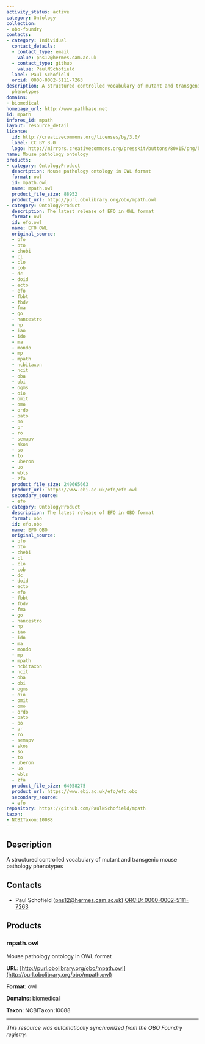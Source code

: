 ```yaml
---
activity_status: active
category: Ontology
collection:
- obo-foundry
contacts:
- category: Individual
  contact_details:
  - contact_type: email
    value: pns12@hermes.cam.ac.uk
  - contact_type: github
    value: PaulNSchofield
  label: Paul Schofield
  orcid: 0000-0002-5111-7263
description: A structured controlled vocabulary of mutant and transgenic mouse pathology
  phenotypes
domains:
- biomedical
homepage_url: http://www.pathbase.net
id: mpath
infores_id: mpath
layout: resource_detail
license:
  id: http://creativecommons.org/licenses/by/3.0/
  label: CC BY 3.0
  logo: http://mirrors.creativecommons.org/presskit/buttons/80x15/png/by.png
name: Mouse pathology ontology
products:
- category: OntologyProduct
  description: Mouse pathology ontology in OWL format
  format: owl
  id: mpath.owl
  name: mpath.owl
  product_file_size: 88952
  product_url: http://purl.obolibrary.org/obo/mpath.owl
- category: OntologyProduct
  description: The latest release of EFO in OWL format
  format: owl
  id: efo.owl
  name: EFO OWL
  original_source:
  - bfo
  - bto
  - chebi
  - cl
  - clo
  - cob
  - dc
  - doid
  - ecto
  - efo
  - fbbt
  - fbdv
  - fma
  - go
  - hancestro
  - hp
  - iao
  - ido
  - ma
  - mondo
  - mp
  - mpath
  - ncbitaxon
  - ncit
  - oba
  - obi
  - ogms
  - oio
  - omit
  - omo
  - ordo
  - pato
  - po
  - pr
  - ro
  - semapv
  - skos
  - so
  - to
  - uberon
  - uo
  - wbls
  - zfa
  product_file_size: 240665663
  product_url: https://www.ebi.ac.uk/efo/efo.owl
  secondary_source:
  - efo
- category: OntologyProduct
  description: The latest release of EFO in OBO format
  format: obo
  id: efo.obo
  name: EFO OBO
  original_source:
  - bfo
  - bto
  - chebi
  - cl
  - clo
  - cob
  - dc
  - doid
  - ecto
  - efo
  - fbbt
  - fbdv
  - fma
  - go
  - hancestro
  - hp
  - iao
  - ido
  - ma
  - mondo
  - mp
  - mpath
  - ncbitaxon
  - ncit
  - oba
  - obi
  - ogms
  - oio
  - omit
  - omo
  - ordo
  - pato
  - po
  - pr
  - ro
  - semapv
  - skos
  - so
  - to
  - uberon
  - uo
  - wbls
  - zfa
  product_file_size: 64058275
  product_url: https://www.ebi.ac.uk/efo/efo.obo
  secondary_source:
  - efo
repository: https://github.com/PaulNSchofield/mpath
taxon:
- NCBITaxon:10088
---
```

## Description

A structured controlled vocabulary of mutant and transgenic mouse pathology phenotypes

## Contacts

- Paul Schofield (pns12@hermes.cam.ac.uk) [ORCID: 0000-0002-5111-7263](https://orcid.org/0000-0002-5111-7263)

## Products

### mpath.owl

Mouse pathology ontology in OWL format

**URL**: [http://purl.obolibrary.org/obo/mpath.owl](http://purl.obolibrary.org/obo/mpath.owl)

**Format**: owl

**Domains**: biomedical

**Taxon**: NCBITaxon:10088

---

*This resource was automatically synchronized from the OBO Foundry registry.*